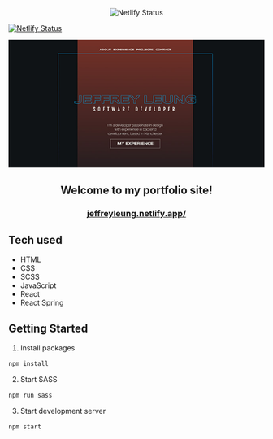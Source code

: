 <p align='center'>
<a href='https://app.netlify.com/sites/jeffreyleung/deploys'></a>
<img src='(https://api.netlify.com/api/v1/badges/5506b004-43d2-44e4-be95-485a913334ef/deploy-status' alt='Netlify Status'/>
</p>

[![Netlify Status](https://api.netlify.com/api/v1/badges/5506b004-43d2-44e4-be95-485a913334ef/deploy-status)](https://app.netlify.com/sites/jeffreyleung/deploys)

<div align='center'>
<img src='https://raw.githubusercontent.com/jef1993/web-portfolio/master/src/img/portfolio.jpg' alt='preview' width='640'></img>
</div>

<h2 align='center'>Welcome to my portfolio site!</h2>

<h3 align='center'>
<a 
 href='https://jeffreyleung.netlify.app/'>jeffreyleung.netlify.app/</a>
</h3>

## Tech used

- HTML
- CSS
- SCSS
- JavaScript
- React
- React Spring

## Getting Started

1. Install packages

```sh
npm install
```

2. Start SASS

```sh
npm run sass
```

3. Start development server

```sh
npm start
```

